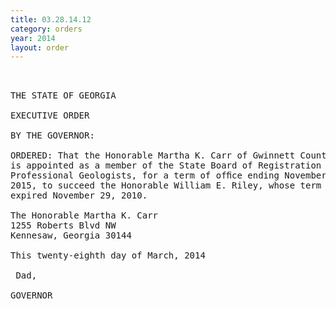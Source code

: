 ```yaml
---
title: 03.28.14.12
category: orders
year: 2014
layout: order
---
```


<pre> 

THE STATE OF GEORGIA

EXECUTIVE ORDER

BY THE GOVERNOR:

ORDERED: That the Honorable Martha K. Carr of Gwinnett County, Georgia,
is appointed as a member of the State Board of Registration for
Professional Geologists, for a term of ofﬁce ending November 29,
2015, to succeed the Honorable William E. Riley, whose term
expired November 29, 2010.

The Honorable Martha K. Carr
1255 Roberts Blvd NW
Kennesaw, Georgia 30144

This twenty-eighth day of March, 2014

 Dad,

GOVERNOR

 

</pre>
